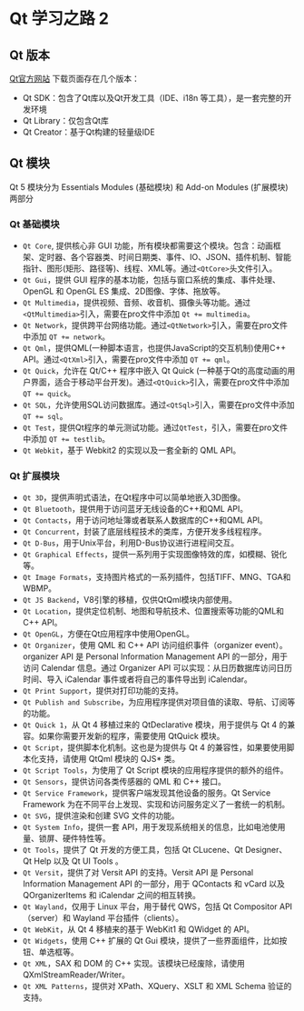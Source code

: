 # Qt 学习之路 2

## Qt 版本
[Qt官方网站](#https://www.qt.io/developers/) 下载页面存在几个版本：
- Qt SDK：包含了Qt库以及Qt开发工具（IDE、i18n 等工具），是一套完整的开发环境
- Qt Library：仅包含Qt库
- Qt Creator：基于Qt构建的轻量级IDE

## Qt 模块
Qt 5 模块分为 Essentials Modules (基础模块) 和 Add-on Modules (扩展模块) 两部分

### Qt 基础模块
- `Qt Core`, 提供核心非 GUI 功能，所有模块都需要这个模块。包含：动画框架、定时器、各个容器类、时间日期类、事件、IO、JSON、插件机制、智能指针、图形(矩形、路径等)、线程、XML等。通过`<QtCore>`头文件引入。
- `Qt Gui`，提供 GUI 程序的基本功能，包括与窗口系统的集成、事件处理、OpenGL 和 OpenGL ES 集成、2D图像、字体、拖放等。
- `Qt Multimedia`，提供视频、音频、收音机、摄像头等功能。通过`<QtMultimedia>`引入，需要在pro文件中添加 `Qt += multimedia`。
- `Qt Network`，提供跨平台网络功能。通过`<QtNetwork>`引入，需要在pro文件中添加 `QT += network`。
- `Qt Qml`，提供QML(一种脚本语言，也提供JavaScript的交互机制)使用C++ API。通过`<QtXml>`引入，需要在pro文件中添加 `QT += qml`。
- `Qt Quick`，允许在 Qt/C++ 程序中嵌入 Qt Quick (一种基于Qt的高度动画的用户界面，适合于移动平台开发)。通过`<QtQuick>`引入，需要在pro文件中添加 `QT += quick`。
- `Qt SQL`，允许使用SQL访问数据库。通过`<QtSql>`引入，需要在pro文件中添加 `QT += sql`。
- `Qt Test`，提供Qt程序的单元测试功能。通过`QtTest`，引入，需要在pro文件中添加 `QT += testlib`。
- `Qt Webkit`，基于 Webkit2 的实现以及一套全新的 QML API。

### Qt 扩展模块
- `Qt 3D`，提供声明式语法，在Qt程序中可以简单地嵌入3D图像。
- `Qt Bluetooth`，提供用于访问蓝牙无线设备的C++和QML API。
- `Qt Contacts`，用于访问地址簿或者联系人数据库的C++和QML API。
- `Qt Concurrent`，封装了底层线程技术的类库，方便开发多线程程序。
- `Qt D-Bus`，用于Unix平台，利用D-Bus协议进行进程间交互。
- `Qt Graphical Effects`，提供一系列用于实现图像特效的库，如模糊、锐化等。
- `Qt Image Formats`，支持图片格式的一系列插件，包括TIFF、MNG、TGA和WBMP。
- `Qt JS Backend`，V8引擎的移植，仅供QtQml模块内部使用。
- `Qt Location`，提供定位机制、地图和导航技术、位置搜索等功能的QML和C++ API。
- `Qt OpenGL`，方便在Qt应用程序中使用OpenGL。
- `Qt Organizer`，使用 QML 和 C++ API 访问组织事件（organizer event）。organizer API 是 Personal Information Management API 的一部分，用于访问 Calendar 信息。通过 Organizer API 可以实现：从日历数据库访问日历时间、导入 iCalendar 事件或者将自己的事件导出到 iCalendar。
- `Qt Print Support`，提供对打印功能的支持。
- `Qt Publish and Subscribe`，为应用程序提供对项目值的读取、导航、订阅等的功能。
- `Qt Quick 1`，从 Qt 4 移植过来的 QtDeclarative 模块，用于提供与 Qt 4 的兼容。如果你需要开发新的程序，需要使用 QtQuick 模块。
- `Qt Script`，提供脚本化机制。这也是为提供与 Qt 4 的兼容性，如果要使用脚本化支持，请使用 QtQml 模块的 QJS* 类。
- `Qt Script Tools`，为使用了 Qt Script 模块的应用程序提供的额外的组件。
- `Qt Sensors`，提供访问各类传感器的 QML 和 C++ 接口。
- `Qt Service Framework`，提供客户端发现其他设备的服务。Qt Service Framework 为在不同平台上发现、实现和访问服务定义了一套统一的机制。
- `Qt SVG`，提供渲染和创建 SVG 文件的功能。
- `Qt System Info`，提供一套 API，用于发现系统相关的信息，比如电池使用量、锁屏、硬件特性等。
- `Qt Tools`，提供了 Qt 开发的方便工具，包括 Qt CLucene、Qt Designer、Qt Help 以及 Qt UI Tools 。
- `Qt Versit`，提供了对 Versit API 的支持。Versit API 是 Personal Information Management API 的一部分，用于 QContacts 和 vCard 以及 QOrganizerItems 和 iCalendar 之间的相互转换。
- `Qt Wayland`，仅用于 Linux 平台，用于替代 QWS，包括 Qt Compositor API（server）和 Wayland 平台插件（clients）。
- `Qt WebKit`，从 Qt 4 移植来的基于 WebKit1 和 QWidget 的 API。
- `Qt Widgets`，使用 C++ 扩展的 Qt Gui 模块，提供了一些界面组件，比如按钮、单选框等。
- `Qt XML`，SAX 和 DOM 的 C++ 实现。该模块已经废除，请使用 QXmlStreamReader/Writer。
- `Qt XML Patterns`，提供对 XPath、XQuery、XSLT 和 XML Schema 验证的支持。


